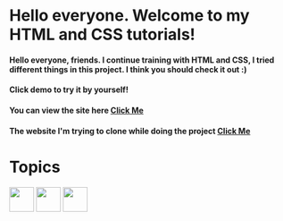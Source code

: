 # Hello everyone. Welcome to my HTML and CSS tutorials!
#### Hello everyone, friends. I continue training with HTML and CSS, I tried different things in this project. I think you should check it out :)

#### Click demo to try it by yourself!

#### You can view the site here [Click Me](https://html-and-css-training-4.web.app/)

#### The website I'm trying to clone while doing the project [Click Me](https://www.youtube.com/watch?v=YnGO8kJAEqE)
# Topics
<p align='left'>
<img src="https://raw.githubusercontent.com/rahulbanerjee26/githubAboutMeGenerator/main/icons/html.svg" width="44px" align="center"> 
<img width ='44px' align='center' src ='https://raw.githubusercontent.com/rahulbanerjee26/githubAboutMeGenerator/main/icons/css.svg'>
<img width ='44px' align='center' src ='https://raw.githubusercontent.com/rahulbanerjee26/githubAboutMeGenerator/main/icons/sass.svg'>
</p>
